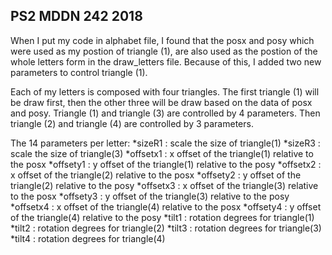 ## PS2 MDDN 242 2018

When I put my code in alphabet file, I found that the posx and posy which were used as my postion of triangle (1), are also used as the postion of the whole letters form in the draw_letters file. Because of this, I added two new parameters to control triangle (1).

Each of my letters is composed with four triangles. The first triangle (1) will be draw first, then the other three will be draw based on the data of posx and posy. Triangle (1) and triangle (3) are controlled by 4 parameters. Then triangle (2) and triangle (4) are controlled by 3 parameters.

The 14 parameters per letter:
*sizeR1 : scale the size of triangle(1)
*sizeR3 : scale the size of triangle(3)
*offsetx1 : x offset of the triangle(1) relative to the posx
*offsety1 : y offset of the triangle(1) relative to the posy
*offsetx2 : x offset of the triangle(2) relative to the posx
*offsety2 : y offset of the triangle(2) relative to the posy
*offsetx3 : x offset of the triangle(3) relative to the posx
*offsety3 : y offset of the triangle(3) relative to the posy
*offsetx4 : x offset of the triangle(4) relative to the posx
*offsety4 : y offset of the triangle(4) relative to the posy
*tilt1 : rotation degrees for triangle(1)
*tilt2 : rotation degrees for triangle(2)
*tilt3 : rotation degrees for triangle(3)
*tilt4 : rotation degrees for triangle(4)


